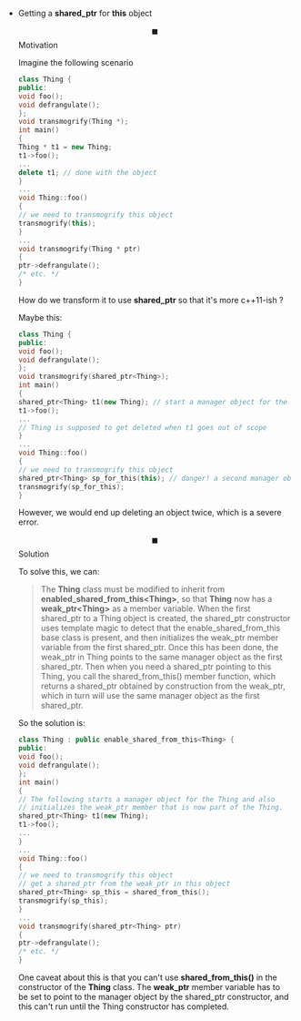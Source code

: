 - Getting a **shared_ptr** for **this** object

  $$\blacksquare$$ Motivation

  Imagine the following scenario

  ```cpp
  class Thing {
  public:
  void foo();
  void defrangulate();
  };
  void transmogrify(Thing *);
  int main()
  {
  Thing * t1 = new Thing;
  t1->foo();
  ...
  delete t1; // done with the object
  }
  ...
  void Thing::foo()
  {
  // we need to transmogrify this object
  transmogrify(this);
  }
  ...
  void transmogrify(Thing * ptr)
  {
  ptr->defrangulate();
  /* etc. */
  }
  ```

  How do we transform it to use **shared_ptr** so that it's more c++11-ish ?

  Maybe this:

  ```cpp
  class Thing {
  public:
  void foo();
  void defrangulate();
  };
  void transmogrify(shared_ptr<Thing>);
  int main()
  {
  shared_ptr<Thing> t1(new Thing); // start a manager object for the Thing
  t1->foo();
  ...
  // Thing is supposed to get deleted when t1 goes out of scope
  }
  ...
  void Thing::foo()
  {
  // we need to transmogrify this object
  shared_ptr<Thing> sp_for_this(this); // danger! a second manager object!
  transmogrify(sp_for_this);
  }
  ```

  However, we would end up deleting an object twice, which is a severe error.

  $$\blacksquare$$ Solution

  To solve this, we can:

  > The **Thing** class must be modified to inherit from **enabled_shared_from_this\<Thing\>**, so that **Thing** now has a **weak_ptr\<Thing\>** as a member variable. When the first shared_ptr to a Thing object is created, the shared_ptr constructor uses template magic to detect that the enable_shared_from_this base class is present, and then initializes the weak_ptr member variable from the first shared_ptr. Once this has been done, the weak_ptr in Thing points to the same manager object as the first shared_ptr. Then when you need a shared_ptr pointing to this Thing, you call the shared_from_this() member function, which returns a shared_ptr obtained by construction from the weak_ptr, which in turn will use the same manager object as the
  > first shared_ptr.

  So the solution is:

  ```cpp
  class Thing : public enable_shared_from_this<Thing> {
  public:
  void foo();
  void defrangulate();
  };
  int main()
  {
  // The following starts a manager object for the Thing and also
  // initializes the weak_ptr member that is now part of the Thing.
  shared_ptr<Thing> t1(new Thing);
  t1->foo();
  ...
  }
  ...
  void Thing::foo()
  {
  // we need to transmogrify this object
  // get a shared_ptr from the weak_ptr in this object
  shared_ptr<Thing> sp_this = shared_from_this();
  transmogrify(sp_this);
  }
  ...
  void transmogrify(shared_ptr<Thing> ptr)
  {
  ptr->defrangulate();
  /* etc. */
  }
  ```

  One caveat about this is that you can't use **shared_from_this()** in the constructor of the **Thing** class. The **weak_ptr** member variable has to be set to point to the manager object by the shared_ptr constructor, and this can't run until the Thing constructor has completed.
